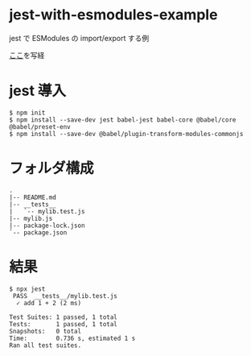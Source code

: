 # jest-with-esmodules-example

jest で ESModules の import/export する例

[ここ](https://sbfl.net/blog/2019/01/20/javascript-unittest/)を写経

# jest 導入
```
$ npm init
$ npm install --save-dev jest babel-jest babel-core @babel/core @babel/preset-env
$ npm install --save-dev @babel/plugin-transform-modules-commonjs
```

# フォルダ構成
```
.
|-- README.md
|-- __tests__
|   `-- mylib.test.js
|-- mylib.js
|-- package-lock.json
`-- package.json
```

# 結果
```
$ npx jest
 PASS  __tests__/mylib.test.js
  ✓ add 1 + 2 (2 ms)

Test Suites: 1 passed, 1 total
Tests:       1 passed, 1 total
Snapshots:   0 total
Time:        0.736 s, estimated 1 s
Ran all test suites.
```
